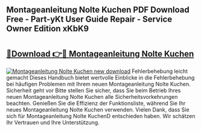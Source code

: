 ## Montageanleitung Nolte Kuchen PDF Download Free - Part-yKt User Guide Repair - Service Owner Edition xKbK9

# <h2><a href="http://df8w7ly.blite.top/?on=Montageanleitung+Nolte+Kuchen">🔗Download 👉🔴 Montageanleitung Nolte Kuchen</a></h2>

[![Montageanleitung Nolte Kuchen new download](https://i.imgur.com/lujVjoI.png)](http://df8w7ly.blite.top/?on=Montageanleitung+Nolte+Kuchen)
Fehlerbehebung leicht gemacht Dieses Handbuch bietet wertvolle Einblicke in die Fehlerbehebung bei häufigen Problemen mit Ihrem neuen Montageanleitung Nolte Kuchen. Sicherheit geht vor Bitte stellen Sie sicher, dass Sie beim Betrieb Ihres neuen Montageanleitung Nolte Kuchen alle Sicherheitsvorkehrungen beachten. Genießen Sie die Effizienz der Funktionsliste, während Sie Ihr neues Montageanleitung Nolte Kuchen verwenden. Vielen Dank, dass Sie sich für Montageanleitung Nolte KuchenD entschieden haben. Wir schätzen Ihr Vertrauen und Ihre Unterstützung.
